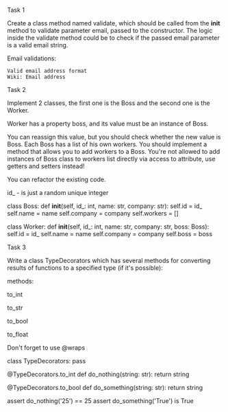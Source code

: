 Task 1

Create a class method named validate, which should be called from the __init__ method to validate parameter email, passed to the constructor. The logic inside the validate method could be to check if the passed email parameter is a valid email string.

Email validations:

    Valid email address format 
    Wiki: Email address 

 

Task 2

Implement 2 classes, the first one is the Boss and the second one is the Worker.

Worker has a property boss, and its value must be an instance of Boss.

You can reassign this value, but you should check whether the new value is Boss. Each Boss has a list of his own workers. You should implement a method that allows you to add workers to a Boss. You're not allowed to add instances of Boss class to workers list directly via access to attribute, use getters and setters instead!

You can refactor the existing code.

id_ - is just a random unique integer


class Boss:
    def __init__(self, id_: int, name: str, company: str):
        self.id = id_
        self.name = name
        self.company = company
        self.workers = []


class Worker:
    def __init__(self, id_: int, name: str, company: str, boss: Boss):
        self.id = id_
        self.name = name
        self.company = company
        self.boss = boss

 

Task 3

Write a class TypeDecorators which has several methods for converting results of functions to a specified type (if it's possible):

methods:

to_int

to_str

to_bool

to_float

 

Don't forget to use @wraps

class TypeDecorators:
    pass

@TypeDecorators.to_int
def do_nothing(string: str):
    return string


@TypeDecorators.to_bool
def do_something(string: str):
    return string

assert do_nothing('25') == 25
assert do_something('True') is True

